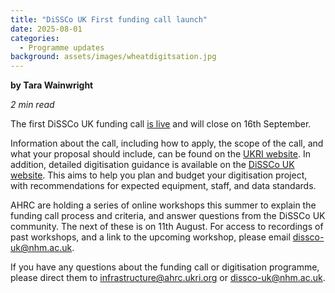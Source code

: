 ```yaml
---
title: "DiSSCo UK First funding call launch"
date: 2025-08-01
categories:
  - Programme updates
background: assets/images/wheatdigitsation.jpg
---
```


**by Tara Wainwright**

_2 min read_

The first DiSSCo UK funding call [is live](https://www.ukri.org/opportunity/digitise-uk-natural-science-collections/) and will close on 16th September.  

Information about the call, including how to apply, the scope of the call, and what your proposal should include, can be found on the [UKRI website](https://www.ukri.org/opportunity/digitise-uk-natural-science-collections/). In addition, detailed digitisation guidance is available on the [DiSSCo UK website](https://dissco-uk.org/funding-guidance/). This aims to help you plan and budget your digitisation project, with recommendations for expected equipment, staff, and data standards.  

AHRC are holding a series of online workshops this summer to explain the funding call process and criteria, and answer questions from the DiSSCo UK community. The next of these is on 11th August. For access to recordings of past workshops, and a link to the upcoming workshop, please email dissco-uk@nhm.ac.uk.  

If you have any questions about the funding call or digitisation programme, please direct them to infrastructure@ahrc.ukri.org or dissco-uk@nhm.ac.uk.  
